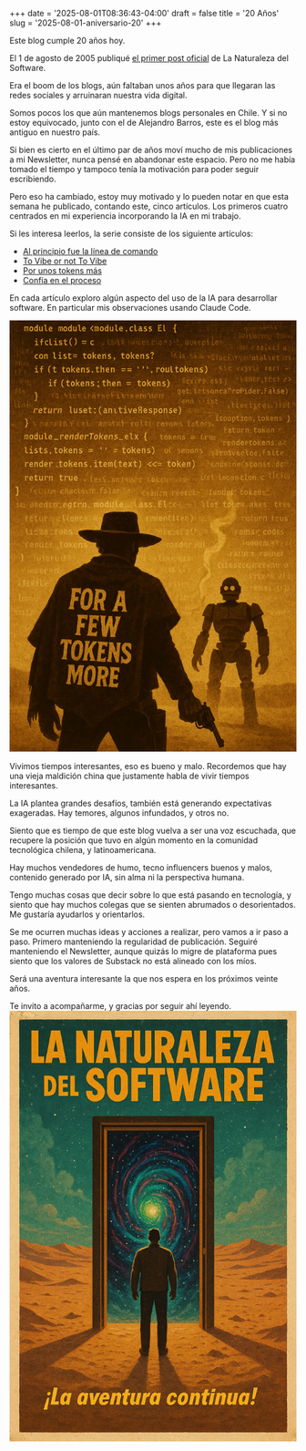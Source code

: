 +++
date = '2025-08-01T08:36:43-04:00'
draft = false
title = '20 Años'
slug = '2025-08-01-aniversario-20'
+++

Este blog cumple 20 años hoy.

El 1 de agosto de 2005 publiqué [el primer post oficial](blog/lnds/2005/08/01/desarrollar-software-es-como-hacer-una-pelicula/) de La Naturaleza del Software.

Era el boom de los blogs, aún faltaban unos años para
que llegaran las redes sociales y arruinaran nuestra
vida digital.

Somos pocos los que aún mantenemos blogs personales en Chile.
Y si no estoy equivocado, junto con el de Alejandro Barros,
este es el blog más antiguo en nuestro país.

Si bien es cierto en el último par de años moví mucho
de mis publicaciones a mi Newsletter, nunca pensé en
abandonar este espacio. Pero no me había tomado el
tiempo y tampoco tenía la motivación para poder seguir
escribiendo.

Pero eso ha cambiado, estoy muy motivado y lo pueden notar en
que esta semana he publicado, contando este, cinco artículos.
Los primeros cuatro centrados en mi experiencia
incorporando la IA en mi trabajo.

Si les interesa leerlos, la serie consiste de los siguiente artículos:

- [Al principio fue la línea de comando](/blog/lnds/2025/07/27/al-principio-fue-la-l%C3%ADnea-de-comandos.../)
- [To Vibe or not To Vibe](/blog/lnds/2025/07/29/to-vibe-or-not-to-vibe-that-is-the-question/)
- [Por unos tokens más](/blog/lnds/2025/07/30/por-unos-pocos-tokens-m%C3%A1s/)
- [Confía en el proceso](/blog/lnds/2025/07/31/2025-07-31-confia-en-el-proceso/)

En cada artículo exploro algún aspecto del uso de la IA para desarrollar software.
En particular mis observaciones usando Claude Code.

![poster 1: por unos tokens más](poster1.png)

Vivimos tiempos interesantes, eso es bueno y malo. Recordemos que hay
una vieja maldición china que justamente habla de vivir tiempos interesantes.

La IA plantea grandes desafíos, también está generando expectativas exageradas.
Hay temores, algunos infundados, y otros no.

Siento que es tiempo de que este blog vuelva a ser una voz escuchada,
que recupere la posición que tuvo en algún momento en la comunidad
tecnológica chilena, y latinoamericana.

Hay muchos vendedores de humo, tecno influencers buenos y malos,
contenido generado por IA, sin alma ni la perspectiva humana.

Tengo muchas cosas que decir sobre lo que está pasando en
tecnología, y siento que hay muchos colegas que se sienten abrumados
o desorientados. Me gustaría ayudarlos y orientarlos.

Se me ocurren muchas ideas y acciones a realizar, pero vamos a ir
paso a paso. Primero manteniendo la regularidad de publicación.
Seguiré manteniendo el Newsletter, aunque quizás lo migre de plataforma
pues siento que los valores de Substack no está alineado con los míos.

Será una aventura interesante la que nos espera en los próximos veinte años.

Te invito a acompañarme, y gracias por seguir ahí leyendo.
![poster 2: la aventura continúa](poster2.png)
